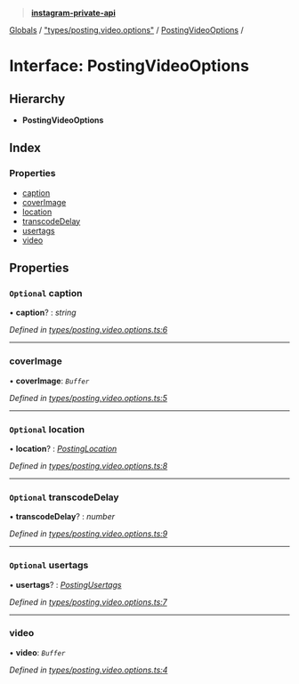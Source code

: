 > **[instagram-private-api](../README.md)**

[Globals](../README.md) / ["types/posting.video.options"](../modules/_types_posting_video_options_.md) / [PostingVideoOptions](_types_posting_video_options_.postingvideooptions.md) /

# Interface: PostingVideoOptions

## Hierarchy

* **PostingVideoOptions**

## Index

### Properties

* [caption](_types_posting_video_options_.postingvideooptions.md#optional-caption)
* [coverImage](_types_posting_video_options_.postingvideooptions.md#coverimage)
* [location](_types_posting_video_options_.postingvideooptions.md#optional-location)
* [transcodeDelay](_types_posting_video_options_.postingvideooptions.md#optional-transcodedelay)
* [usertags](_types_posting_video_options_.postingvideooptions.md#optional-usertags)
* [video](_types_posting_video_options_.postingvideooptions.md#video)

## Properties

### `Optional` caption

• **caption**? : *string*

*Defined in [types/posting.video.options.ts:6](https://github.com/dilame/instagram-private-api/blob/173bc62/src/types/posting.video.options.ts#L6)*

___

###  coverImage

• **coverImage**: *`Buffer`*

*Defined in [types/posting.video.options.ts:5](https://github.com/dilame/instagram-private-api/blob/173bc62/src/types/posting.video.options.ts#L5)*

___

### `Optional` location

• **location**? : *[PostingLocation](_types_posting_options_.postinglocation.md)*

*Defined in [types/posting.video.options.ts:8](https://github.com/dilame/instagram-private-api/blob/173bc62/src/types/posting.video.options.ts#L8)*

___

### `Optional` transcodeDelay

• **transcodeDelay**? : *number*

*Defined in [types/posting.video.options.ts:9](https://github.com/dilame/instagram-private-api/blob/173bc62/src/types/posting.video.options.ts#L9)*

___

### `Optional` usertags

• **usertags**? : *[PostingUsertags](_types_posting_options_.postingusertags.md)*

*Defined in [types/posting.video.options.ts:7](https://github.com/dilame/instagram-private-api/blob/173bc62/src/types/posting.video.options.ts#L7)*

___

###  video

• **video**: *`Buffer`*

*Defined in [types/posting.video.options.ts:4](https://github.com/dilame/instagram-private-api/blob/173bc62/src/types/posting.video.options.ts#L4)*